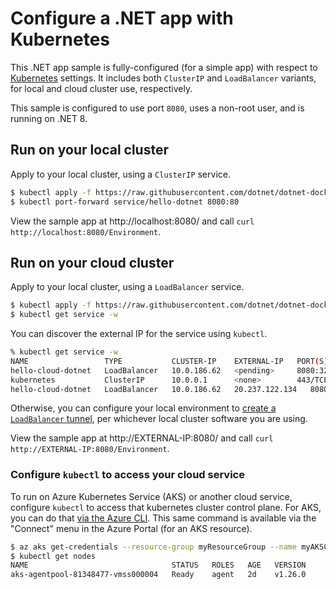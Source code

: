 # Configure a .NET app with Kubernetes

This .NET app sample is fully-configured (for a simple app) with respect to [Kubernetes](https://kubernetes.io/) settings. It includes both `ClusterIP` and `LoadBalancer` variants, for local and cloud cluster use, respectively.

This sample is configured to use port `8080`, uses a non-root user, and is running on .NET 8.

## Run on your local cluster

Apply to your local cluster, using a `ClusterIP` service.

```bash
$ kubectl apply -f https://raw.githubusercontent.com/dotnet/dotnet-docker/main/samples/kubernetes/hello-dotnet/hello-dotnet.yaml
$ kubectl port-forward service/hello-dotnet 8080:80
```

View the sample app at http://localhost:8080/ and call `curl http://localhost:8080/Environment`.

## Run on your cloud cluster

Apply to your local cluster, using a `LoadBalancer` service.

```bash
$ kubectl apply -f https://raw.githubusercontent.com/dotnet/dotnet-docker/main/samples/kubernetes/hello-dotnet/hello-dotnet-loadbalancer.yaml
$ kubectl get service -w
```

You can discover the external IP for the service using `kubectl`.

```bash
% kubectl get service -w
NAME                 TYPE           CLUSTER-IP    EXTERNAL-IP   PORT(S)          AGE
hello-cloud-dotnet   LoadBalancer   10.0.186.62   <pending>     8080:32751/TCP   3s
kubernetes           ClusterIP      10.0.0.1      <none>        443/TCP          100m
hello-cloud-dotnet   LoadBalancer   10.0.186.62   20.237.122.134   8080:32751/TCP   9s
```

Otherwise, you can configure your local environment to [create a `LoadBalancer` tunnel](https://minikube.sigs.k8s.io/docs/handbook/accessing/#example-of-loadbalancer), per whichever local cluster software you are using.

View the sample app at http://EXTERNAL-IP:8080/ and call `curl http://EXTERNAL-IP:8080/Environment`.

### Configure `kubectl` to access your cloud service

To run on Azure Kubernetes Service (AKS) or another cloud service, configure `kubectl` to access that kubernetes cluster control plane. For AKS, you can do that [via the Azure CLI](https://learn.microsoft.com/azure/aks/learn/quick-kubernetes-deploy-cli#connect-to-the-cluster). This same command is available via the "Connect" menu in the Azure Portal (for an AKS resource).

```bash
$ az aks get-credentials --resource-group myResourceGroup --name myAKSCluster
$ kubectl get nodes
NAME                                STATUS   ROLES   AGE   VERSION
aks-agentpool-81348477-vmss000004   Ready    agent   2d    v1.26.0
```
